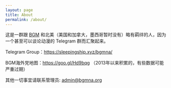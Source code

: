 ```yaml
---
layout: page
title: About
permalink: /about/
---
```


这是一群跟 [BGM](https://bgm.tv) 和北美（美国和加拿大，墨西哥暂时没有）略有羁绊的人，因为一个甚至可以谈论动漫的 Telegram 群而汇聚起来。

Telegram Group：<https://sleepingship.xyz/bgmna/>

BGM海外党地图：<https://goo.gl/Hd9bqg> （2013年以来积累的，有些数据可能严重过期）

其他一切事宜请联系管理员: <admin@bgmna.org>
